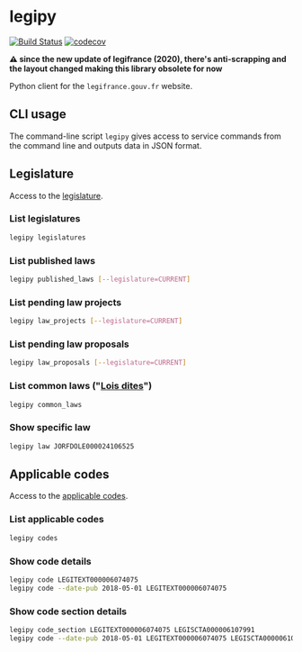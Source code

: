 legipy
======

[![Build Status](https://travis-ci.org/regardscitoyens/legipy.svg?branch=master)](https://travis-ci.org/regardscitoyens/legipy)
[![codecov](https://codecov.io/gh/regardscitoyens/legipy/branch/master/graph/badge.svg)](https://codecov.io/gh/regardscitoyens/legipy)

**⚠️ since the new update of legifrance (2020), there's anti-scrapping and the layout changed making this library obsolete for now**

Python client for the `legifrance.gouv.fr` website.

CLI usage
---------

The command-line script `legipy` gives access to service commands from the command line and outputs data in JSON format.

## Legislature

Access to the [legislature](https://www.legifrance.gouv.fr/dossiers_legislatifs.jsp).

### List legislatures

```bash
legipy legislatures
```

### List published laws

```bash
legipy published_laws [--legislature=CURRENT]
```

### List pending law projects

```bash
legipy law_projects [--legislature=CURRENT]
```

### List pending law proposals

```bash
legipy law_proposals [--legislature=CURRENT]
```

### List common laws ("[Lois dites](https://www.legifrance.gouv.fr/affichSarde.do?reprise=true&page=1&idSarde=SARDOBJT000007106573)")

```bash
legipy common_laws
```

### Show specific law

```bash
legipy law JORFDOLE000024106525
```

## Applicable codes

Access to the [applicable codes](https://www.legifrance.gouv.fr/initRechCodeArticle.do).

### List applicable codes

```bash
legipy codes
```

### Show code details

```bash
legipy code LEGITEXT000006074075
legipy code --date-pub 2018-05-01 LEGITEXT000006074075
```

### Show code section details

```bash
legipy code_section LEGITEXT000006074075 LEGISCTA000006107991
legipy code --date-pub 2018-05-01 LEGITEXT000006074075 LEGISCTA000006107991
```
